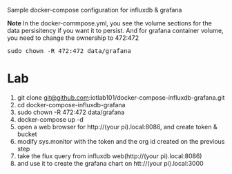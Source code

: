 Sample docker-compose configuration for influxdb & grafana


**Note**
In the docker-commpose.yml, you see the volume sections for the data persisitency if you want it to persist. And for grafana container volume, you need to change the ownership to 472:472

<pre>
sudo chown -R 472:472 data/grafana
</pre>


# Lab

1. git clone git@github.com:iotlab101/docker-compose-influxdb-grafana.git
2. cd docker-compose-influxdb-grafana
3. sudo chown -R 472:472 data/grafana
4. docker-compose up -d
5. open a web browser for http://(your pi).local:8086, and create token & bucket
6. modify sys.monitor with the token and the org id created on the previous step
7. take the flux query from influxdb web(http://(your pi).local:8086)
8. and use it to create the grafana chart on htt://(your pi).local:3000 
